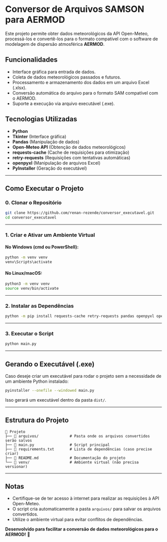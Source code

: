 # Conversor de Arquivos SAMSON para AERMOD

Este projeto permite obter dados meteorológicos da API Open-Meteo, processá-los e convertê-los para o formato compatível com o software de modelagem de dispersão atmosférica **AERMOD**.

## Funcionalidades

- Interface gráfica para entrada de dados.
- Coleta de dados meteorológicos passados e futuros.
- Processamento e armazenamento dos dados em um arquivo Excel (.xlsx).
- Conversão automática do arquivo para o formato SAM compatível com o AERMOD.
- Suporte a execução via arquivo executável (.exe).

## Tecnologias Utilizadas

- **Python**
- **Tkinter** (Interface gráfica)
- **Pandas** (Manipulação de dados)
- **Open-Meteo API** (Obtenção de dados meteorológicos)
- **requests-cache** (Cache de requisições para otimização)
- **retry-requests** (Requisições com tentativas automáticas)
- **openpyxl** (Manipulação de arquivos Excel)
- **PyInstaller** (Geração do executável)

---

## Como Executar o Projeto

### 0. Clonar o Repositório

```sh
git clone https://github.com/renan-rezende/conversor_executavel.git
cd conversor_executavel
```

---

### 1. Criar e Ativar um Ambiente Virtual

#### No Windows (cmd ou PowerShell):

```sh
python -m venv venv
venv\Scripts\activate
```

#### No Linux/macOS:

```sh
python3 -m venv venv
source venv/bin/activate
```

---

### 2. Instalar as Dependências

```sh
python -m pip install requests-cache retry-requests pandas openpyxl openmeteo_requests pyinstaller
```

---

### 3. Executar o Script

```sh
python main.py
```

---

## Gerando o Executável (.exe)

Caso deseje criar um executável para rodar o projeto sem a necessidade de um ambiente Python instalado:

```sh
pyinstaller --onefile --windowed main.py
```

Isso gerará um executável dentro da pasta `dist/`.

---

## Estrutura do Projeto

```
📂 Projeto
├── 📂 arquivos/              # Pasta onde os arquivos convertidos serão salvos
├── 📜 main.py                # Script principal
├── 📜 requirements.txt       # Lista de dependências (caso precise criar)
├── 📜 README.md              # Documentação do projeto
└── 📂 venv/                  # Ambiente virtual (não precisa versionar)
```

---

## Notas

- Certifique-se de ter acesso à internet para realizar as requisições à API Open-Meteo.
- O script cria automaticamente a pasta `arquivos/` para salvar os arquivos convertidos.
- Utilize o ambiente virtual para evitar conflitos de dependências.

**Desenvolvido para facilitar a conversão de dados meteorológicos para o AERMOD!** 🚀
